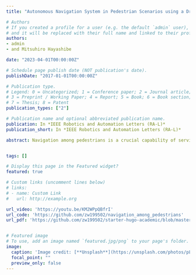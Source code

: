 ```yaml
---
title: "Autonomous Navigation System in Pedestrian Scenarios using a Dreamer based Motion Planner"

# Authors
# If you created a profile for a user (e.g. the default `admin` user), write the username (folder name) here 
# and it will be replaced with their full name and linked to their profile.
authors:
- admin
- and Mitsuhiro Hayashibe

date: "2023-04-01T00:00:00Z"

# Schedule page publish date (NOT publication's date).
publishDate: "2017-01-01T00:00:00Z"

# Publication type.
# Legend: 0 = Uncategorized; 1 = Conference paper; 2 = Journal article;
# 3 = Preprint / Working Paper; 4 = Report; 5 = Book; 6 = Book section;
# 7 = Thesis; 8 = Patent
publication_types: ["2"]

# Publication name and optional abbreviated publication name.
publication: In *IEEE Robotics and Automation Letters (RA-L)*
publication_short: In *IEEE Robotics and Automation Letters (RA-L)*

abstract: Navigation among pedestrians is a crucial capability of service robots; however, it is a challenge to manage time-varying environments stably. Recent deep reinforcement learning (DRL)-based approaches to crowd navigation have yielded numerous promising applications. However, they rely heavily on initial imitation learning and colossal positive datasets. Moreover, the difficulties in accurately localizing robots, detecting and tracking humans, representing and generalizing reciprocal human relationships restrict their deployment in real-world problems. We propose a Dreamer-based motion planner for collision-free navigation in diverse pedestrian scenarios. Our RL framework can completely learn from zero experience via a model-based DRL. The robot and humans are first projected onto a map, which is subsequently decoded into low-dimensional latent state. A predictive dynamic model in the latent space is jointly created to efficiently optimize the navigation policy. Additionally, we leverage the techniques of system identification, domain randomization, clustering and LiDAR SLAM for practical deployment. Simulation ablations and real implementations demonstrate that our motion planner outperforms state-of-the-art methods, and that the navigation system can be physically implemented in the real world.


tags: []

# Display this page in the Featured widget?
featured: true

# Custom links (uncomment lines below)
# links:
# - name: Custom Link
#   url: http://example.org

url_video: 'https://youtu.be/KM2WPpQBfrI'
url_code: 'https://github.com/zw199502/navigation_among_pedestrians'
url_pdf: 'https://github.com/zw199502/starter-hugo-academic/blob/master/static/uploads/RAL.pdf'


# Featured image
# To use, add an image named `featured.jpg/png` to your page's folder. 
image:
  caption: 'Image credit: [**Unsplash**](https://unsplash.com/photos/pLCdAaMFLTE)'
  focal_point: ""
  preview_only: false
---
```





